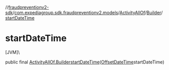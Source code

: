 //[fraudpreventionv2-sdk](../../../../index.md)/[com.expediagroup.sdk.fraudpreventionv2.models](../../index.md)/[ActivityAllOf](../index.md)/[Builder](index.md)/[startDateTime](start-date-time.md)

# startDateTime

[JVM]\

public final [ActivityAllOf.Builder](index.md)[startDateTime](start-date-time.md)([OffsetDateTime](https://docs.oracle.com/javase/8/docs/api/java/time/OffsetDateTime.html)startDateTime)
